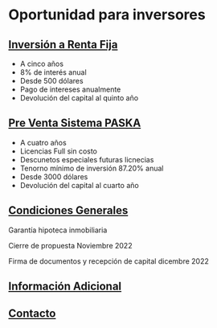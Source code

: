 # Oportunidad para inversores

## [Inversión a Renta Fija](./InversionRentaFija.md) 
* A cinco años
* 8% de interés anual
* Desde 500 dólares
* Pago de intereses anualmente
* Devolución del capital al quinto año

## [Pre Venta Sistema PASKA](./Preventa.md) 
* A cuatro años
* Licencias Full sin costo
* Descunetos especiales futuras licnecias
* Tenorno mínimo de inversión 87.20% anual
* Desde 3000 dólares
* Devolución del capital al cuarto año

## [Condiciones Generales](https://github.com/kabyleuy/kabyle/blob/main/Oportunidad.md#condiciones-generales) 
Garantía hipoteca inmobiliaria

Cierre de propuesta Noviembre 2022

Firma de documentos y recepción de capital dicembre 2022


## [Información Adicional](./InfoAdicOportunidad.md)

## [Contacto](./Contacto.md) 
